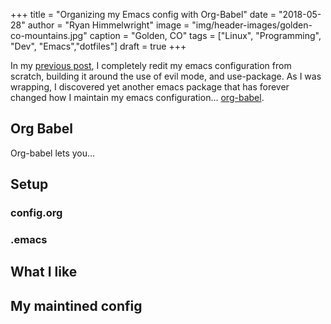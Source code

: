 +++
title   = "Organizing my Emacs config with Org-Babel"
date    = "2018-05-28"
author  = "Ryan Himmelwright"
image   = "img/header-images/golden-co-mountains.jpg"
caption = "Golden, CO"
tags    = ["Linux", "Programming", "Dev", "Emacs","dotfiles"]
draft   = true
+++

In my [previous post](../emacs-update-evil-usepackage/), I completely
redit my emacs configuration from scratch, building it around the use
of evil mode, and use-package. As I was wrapping, I discovered yet
another emacs package that has forever changed how I maintain my emacs
configuration... [org-babel](https://orgmode.org/worg/org-contrib/babel/intro.html).

<!--more-->

## Org Babel
Org-babel lets you...


## Setup

### config.org

### .emacs

## What I like

## My maintined config

